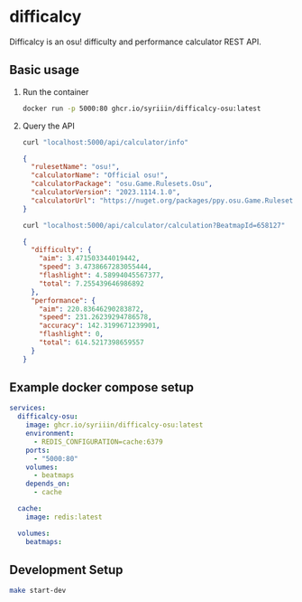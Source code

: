 # difficalcy

Difficalcy is an osu! difficulty and performance calculator REST API.

## Basic usage

1.  Run the container
    ```sh
    docker run -p 5000:80 ghcr.io/syriiin/difficalcy-osu:latest
    ```
1.  Query the API

    ```sh
    curl "localhost:5000/api/calculator/info"
    ```

    ```json
    {
      "rulesetName": "osu!",
      "calculatorName": "Official osu!",
      "calculatorPackage": "osu.Game.Rulesets.Osu",
      "calculatorVersion": "2023.1114.1.0",
      "calculatorUrl": "https://nuget.org/packages/ppy.osu.Game.Rulesets.Osu/2023.1114.1.0"
    }
    ```

    ```sh
    curl "localhost:5000/api/calculator/calculation?BeatmapId=658127"
    ```

    ```json
    {
      "difficulty": {
        "aim": 3.471503344019442,
        "speed": 3.4738667283055444,
        "flashlight": 4.58994045567377,
        "total": 7.255439646986892
      },
      "performance": {
        "aim": 220.83646290283872,
        "speed": 231.26239294786578,
        "accuracy": 142.3199671239901,
        "flashlight": 0,
        "total": 614.5217398659557
      }
    }
    ```

## Example docker compose setup

```yaml
services:
  difficalcy-osu:
    image: ghcr.io/syriiin/difficalcy-osu:latest
    environment:
      - REDIS_CONFIGURATION=cache:6379
    ports:
      - "5000:80"
    volumes:
      - beatmaps
    depends_on:
      - cache

  cache:
    image: redis:latest

  volumes:
    beatmaps:
```

## Development Setup

```sh
make start-dev
```

